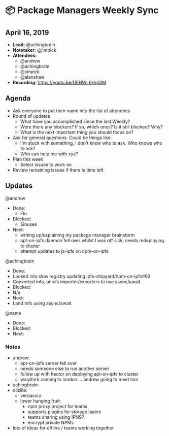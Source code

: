 # 📦 Package Managers Weekly Sync

## April 16, 2019

- **Lead:** @achingbrain
- **Notetaker:** @jimpick
- **Attendees:**
  - @andrew
  - @achingbrain
  - @jimpick
  - @alanshaw
- **Recording:** https://youtu.be/UFHWL6HqGlM

## Agenda

- Ask everyone to put their name into the list of attendees
- Round of updates
  - What have you accomplished since the last Weekly?
  - Were there any blockers? If so, which ones? Is it still blocked? Why?
  - What is the next important thing you should focus on?
- Ask for general questions. Could be things like:
  - I'm stuck with something, I don't know who to ask. Who knows who to ask?
  - Who can help me with xyz?
- Plan this week
  - Select issues to work on
- Review remaining issues if there is time left

## Updates

@andrew
- Done:
  - Flu
- Blocked:
  - Sinuses
- Next:
  - writing up/explaining my package manager brainstorm
  - apt-on-ipfs daemon fell over whilst I was off sick, needs redeploying to cluster
  - attempt updates to js-ipfs on npm-on-ipfs

@achingbrain
- Done:
 - Looked into slow registry updating ipfs-shipyard/npm-on-ipfs#93
 - Converted mfs, unixfs importer/exporters to use async/await
- Blocked:
 - N/a
- Next:
 - Land mfs using async/await

@name
- Done:
- Blocked:
- Next:


### Notes

- andrew:
  - apt-on-ipfs server fell over
  - needs someone else to run another server
  - follow up with hector on deploying apt-on-ipfs to cluster
  - warpfork coming to london ... andrew going to meet him
- achingbrain:
- olizilla:
  - verdaccio
  - lower hanging fruit:
    - npm proxy project for teams
    - supports plugins for storage layers
    - teams sharing using IPNS?
    - encrypt private NPMs
- lots of ideas for offline / teams working together






